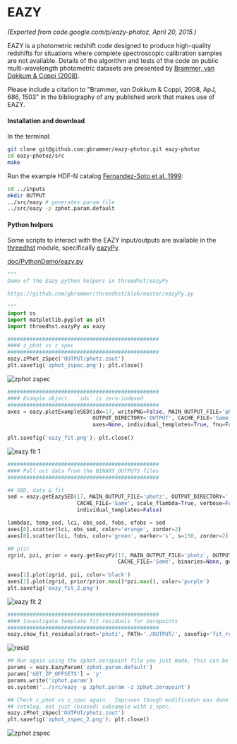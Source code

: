 # EAZY
*(Exported from code.google.com/p/eazy-photoz, April 20, 2015.)*

EAZY is a photometric redshift code designed to produce high-quality redshifts for situations where complete spectroscopic calibration samples are not available. Details of the algorithm and tests of the code on public multi-wavelength photometric datasets are presented by [Brammer, van Dokkum & Coppi (2008)](http://adsabs.harvard.edu/abs/2008ApJ...686.1503B).

Please include a citation to "Brammer, van Dokkum & Coppi, 2008, ApJ, 686, 1503" in the bibliography of any published work that makes use of EAZY.

#### Installation and download

In the terminal:

```bash
git clone git@github.com:gbrammer/eazy-photoz.git eazy-photoz
cd eazy-photoz/src
make
```

Run the example HDF-N catalog [Fernandez-Soto et al. 1999](http://adsabs.harvard.edu/abs/1999ApJ...513...34F):

```bash
cd ../inputs
mkdir OUTPUT
../src/eazy # generates param file
../src/eazy -p zphot.param.default
```

#### Python helpers

Some scripts to interact with the EAZY input/outputs are available in the [threedhst](https://github.com/gbrammer/threedhst) module, specifically [eazyPy](https://github.com/gbrammer/threedhst/blob/master/eazyPy.py).

[doc/PythonDemo/eazy.py](doc/PythonDemo/eazy.py)
```python
"""
Demo of the Eazy python helpers in threedhst/eazyPy

https://github.com/gbrammer/threedhst/blob/master/eazyPy.py

"""
import os
import matplotlib.pyplot as plt
import threedhst.eazyPy as eazy

################################################
#### z_phot vs z_spec
################################################
eazy.zPhot_zSpec('OUTPUT/photz.zout')
plt.savefig('zphot_zspec.png'); plt.close()
```

![zphot zspec](https://raw.githubusercontent.com/gbrammer/eazy-photoz/master/doc/PythonDemo/zphot_zspec.png)

```python
################################################
#### Example object.  `idx` is zero-indexed
################################################
axes = eazy.plotExampleSED(idx=17, writePNG=False, MAIN_OUTPUT_FILE='photz',
                           OUTPUT_DIRECTORY='OUTPUT', CACHE_FILE='Same', lrange=[3800, 3.e4],
                           axes=None, individual_templates=True, fnu=False)
                           
plt.savefig('eazy_fit.png'); plt.close()
```
![eazy fit 1](https://raw.githubusercontent.com/gbrammer/eazy-photoz/master/doc/PythonDemo/eazy_fit.png)

```python
################################################
#### Pull out data from the BINARY_OUTPUTS files
################################################

## SED, data & fit
sed = eazy.getEazySED(17, MAIN_OUTPUT_FILE='photz', OUTPUT_DIRECTORY='./OUTPUT',
                      CACHE_FILE='Same', scale_flambda=True, verbose=False,
                      individual_templates=False)

lambdaz, temp_sed, lci, obs_sed, fobs, efobs = sed
axes[0].scatter(lci, obs_sed, color='orange', zorder=2)
axes[0].scatter(lci, fobs, color='green', marker='s', s=150, zorder=2)

## p(z)
zgrid, pzi, prior = eazy.getEazyPz(17, MAIN_OUTPUT_FILE='photz', OUTPUT_DIRECTORY='./OUTPUT',
                                   CACHE_FILE='Same', binaries=None, get_prior=True)
                                   
axes[1].plot(zgrid, pzi, color='black')
axes[1].plot(zgrid, prior/prior.max()*pzi.max(), color='purple')
plt.savefig('eazy_fit_2.png')
```
![eazy fit 2](https://raw.githubusercontent.com/gbrammer/eazy-photoz/master/doc/PythonDemo/eazy_fit_2.png)

```python
################################################
#### Investigate template fit residuals for zeropoints
################################################
eazy.show_fit_residuals(root='photz', PATH='./OUTPUT/', savefig='fit_residuals.png', adjust_zeropoints='zphot.zeropoint', fix_filter=None, ref_filter=28, get_resid=False, wclip=[1200, 30000.0])
```
![resid](https://raw.githubusercontent.com/gbrammer/eazy-photoz/master/doc/PythonDemo/fit_residuals.png)

```python
## Run again using the zphot.zeropoint file you just made, this can be done iteratively
params = eazy.EazyParam('zphot.param.default')
params['GET_ZP_OFFSETS'] = 'y'
params.write('zphot.param')
os.system('../src/eazy -p zphot.param -z zphot.zeropoint')

## Check z_phot vs z_spec again.  Improves though modificaton was done with *all* objects in the 
## catalog, not just (biased) subsample with z_spec.
eazy.zPhot_zSpec('OUTPUT/photz.zout')
plt.savefig('zphot_zspec_2.png'); plt.close()
```
![zphot zspec](https://raw.githubusercontent.com/gbrammer/eazy-photoz/master/doc/PythonDemo/zphot_zspec_2.png)
